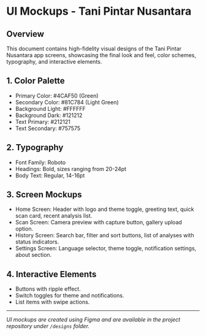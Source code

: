 # UI Mockups - Tani Pintar Nusantara

## Overview
This document contains high-fidelity visual designs of the Tani Pintar Nusantara app screens, showcasing the final look and feel, color schemes, typography, and interactive elements.

## 1. Color Palette
- Primary Color: #4CAF50 (Green)
- Secondary Color: #81C784 (Light Green)
- Background Light: #FFFFFF
- Background Dark: #121212
- Text Primary: #212121
- Text Secondary: #757575

## 2. Typography
- Font Family: Roboto
- Headings: Bold, sizes ranging from 20-24pt
- Body Text: Regular, 14-16pt

## 3. Screen Mockups
- Home Screen: Header with logo and theme toggle, greeting text, quick scan card, recent analysis list.
- Scan Screen: Camera preview with capture button, gallery upload option.
- History Screen: Search bar, filter and sort buttons, list of analyses with status indicators.
- Settings Screen: Language selector, theme toggle, notification settings, about section.

## 4. Interactive Elements
- Buttons with ripple effect.
- Switch toggles for theme and notifications.
- List items with swipe actions.

---

*UI mockups are created using Figma and are available in the project repository under `/designs` folder.*

